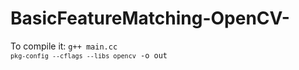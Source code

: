# BasicFeatureMatching-OpenCV-

To compile it: <code>g++ main.cc `pkg-config --cflags --libs opencv` -o out</code>

